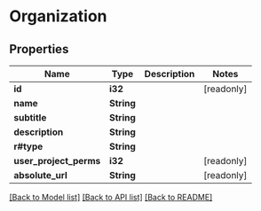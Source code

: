 # Organization

## Properties

Name | Type | Description | Notes
------------ | ------------- | ------------- | -------------
**id** | **i32** |  | [readonly]
**name** | **String** |  | 
**subtitle** | **String** |  | 
**description** | **String** |  | 
**r#type** | **String** |  | 
**user_project_perms** | **i32** |  | [readonly]
**absolute_url** | **String** |  | [readonly]

[[Back to Model list]](../README.md#documentation-for-models) [[Back to API list]](../README.md#documentation-for-api-endpoints) [[Back to README]](../README.md)


